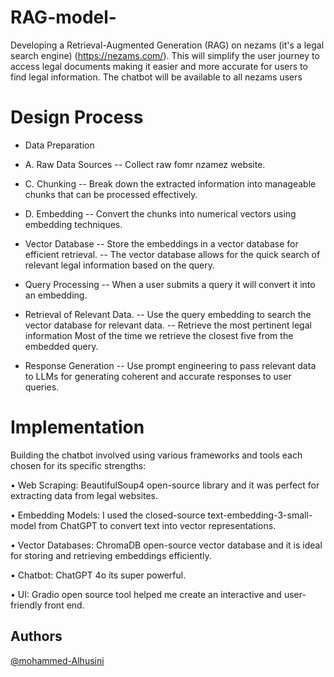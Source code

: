 # RAG-model-

Developing a Retrieval-Augmented Generation (RAG) on nezams (it's a legal search
engine) (https://nezams.com/). This will simplify the user journey to access legal
documents making it easier and more accurate for users to find legal information.
The chatbot will be available to all nezams users

# Design Process

- Data Preparation

- A. Raw Data Sources
-- Collect raw fomr nzamez website.

- C. Chunking
-- Break down the extracted information into manageable chunks that can be
processed effectively.

- D. Embedding
-- Convert the chunks into numerical vectors using embedding techniques.

- Vector Database
-- Store the embeddings in a vector database for efficient retrieval.
-- The vector database allows for the quick search of relevant legal
information based on the query.

- Query Processing
-- When a user submits a query it will convert it into an embedding.

- Retrieval of Relevant Data.
-- Use the query embedding to search the vector database for relevant data.
-- Retrieve the most pertinent legal information Most of the time we retrieve
the closest five from the embedded query.

- Response Generation
-- Use prompt engineering to pass relevant data to LLMs for generating
coherent and accurate responses to user queries.

# Implementation

Building the chatbot involved using various frameworks and tools each chosen for
its specific strengths:

• Web Scraping: BeautifulSoup4 open-source library and it was perfect for
extracting data from legal websites.

• Embedding Models: I used the closed-source text-embedding-3-small-model from
ChatGPT to convert text into vector representations.

• Vector Databases: ChromaDB open-source vector database and it is ideal for
storing and retrieving embeddings efficiently.

• Chatbot: ChatGPT 4o its super powerful.

• UI: Gradio open source tool helped me create an interactive
and user-friendly front end.

## Authors

[@mohammed-Alhusini](https://www.github.com/mohammed-Alhusini)
